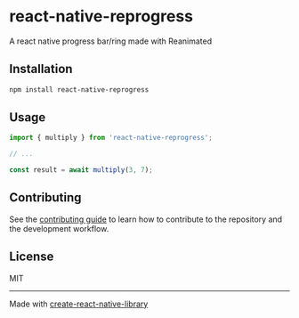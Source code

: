 # react-native-reprogress

A react native progress bar/ring made with Reanimated

## Installation

```sh
npm install react-native-reprogress
```

## Usage

```js
import { multiply } from 'react-native-reprogress';

// ...

const result = await multiply(3, 7);
```

## Contributing

See the [contributing guide](CONTRIBUTING.md) to learn how to contribute to the repository and the development workflow.

## License

MIT

---

Made with [create-react-native-library](https://github.com/callstack/react-native-builder-bob)
